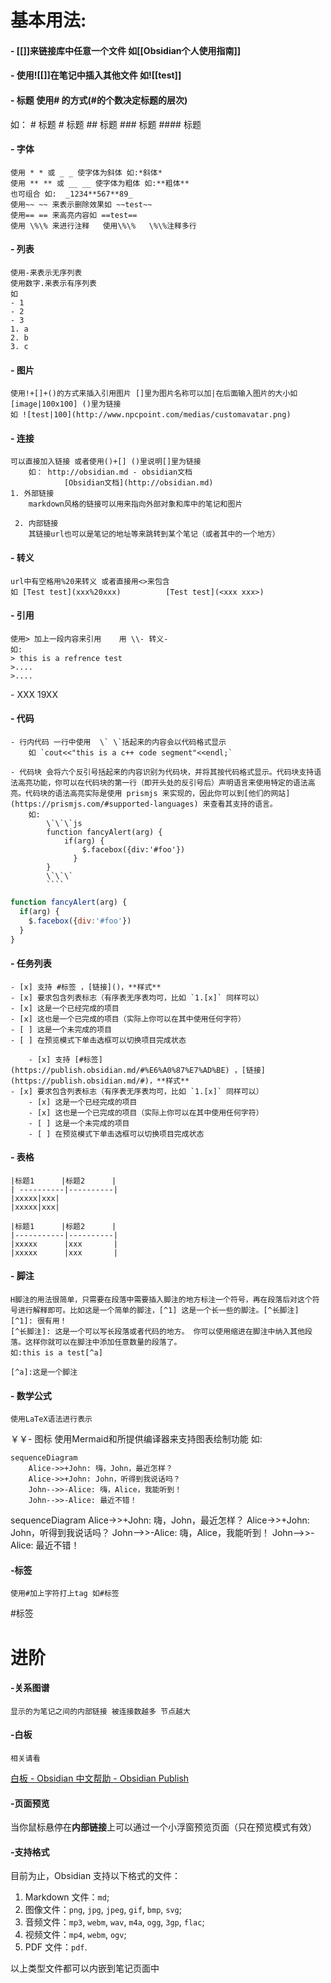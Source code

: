 # 基本用法:


#### - [[]]来链接库中任意一个文件  如[[Obsidian个人使用指南]]

#### - 使用![[]]在笔记中插入其他文件 如![[test]]
#### - 标题 使用# 的方式(#的个数决定标题的层次)
   如： \# 标题
   \# 标题
   \#\# 标题
   \#\#\# 标题
   \#\#\#\# 标题

#### - 字体 
	使用 * * 或 _ _ 使字体为斜体 如:*斜体*
	使用 ** ** 或 __ __ 使字体为粗体 如:**粗体**
	也可组合 如:  _1234**567**89_
	使用~~ ~~ 来表示删除效果如 ~~test~~
	使用== == 来高亮内容如 ==test==
	使用 \%\% 来进行注释   使用\%\%   \%\%注释多行

#### - 列表
	使用-来表示无序列表
	使用数字.来表示有序列表
	如
	- 1
	- 2
	- 3
	1. a
	2. b
	3. c

#### - 图片
	使用!+[]+()的方式来插入引用图片 []里为图片名称可以加|在后面输入图片的大小如[image|100x100] ()里为链接
	如 ![test|100](http://www.npcpoint.com/medias/customavatar.png)

#### - 连接
	可以直接加入链接 或者使用()+[] ()里说明[]里为链接
		如： http://obsidian.md - obsidian文档
		        [Obsidian文档](http://obsidian.md)
	1. 外部链接
		markdown风格的链接可以用来指向外部对象和库中的笔记和图片 
	
	 2. 内部链接
		其链接url也可以是笔记的地址等来跳转到某个笔记（或者其中的一个地方）

#### - 转义
	url中有空格用%20来转义 或者直接用<>来包含
	如 [Test test](xxx%20xxx)          [Test test](<xxx xxx>)

#### - 引用
	使用> 加上一段内容来引用    用 \\- 转义-   
	如:
	> this is a refrence test
	>....
	>....

\- XXX 19XX

#### - 代码
	- 行内代码 一行中使用  \` \`括起来的内容会以代码格式显示
		如 `cout<<"this is a c++ code segment"<<endl;`

	- 代码块 会将六个反引号括起来的内容识别为代码块，并将其按代码格式显示。代码块支持语法高亮功能，你可以在代码块的第一行（即开头处的反引号后）声明语言来使用特定的语法高亮。代码块的语法高亮实际是使用 prismjs 来实现的，因此你可以到[他们的网站](https://prismjs.com/#supported-languages) 来查看其支持的语言。
		如:
			\`\`\`js
			function fancyAlert(arg) {
				if(arg) {
				    $.facebox({div:'#foo'})
				  }
			}
			\`\`\`
			````
```js
function fancyAlert(arg) {
  if(arg) {
    $.facebox({div:'#foo'})
  }
}
```

#### - 任务列表
	- [x] 支持 #标签 ，[链接]()，**样式**
	- [x] 要求包含列表标志（有序表无序表均可，比如 `1.[x]` 同样可以）
	- [x] 这是一个已经完成的项目
	- [x] 这也是一个已完成的项目（实际上你可以在其中使用任何字符）
	- [ ] 这是一个未完成的项目
	- [ ] 在预览模式下单击选框可以切换项目完成状态
```
	- [x] 支持 [#标签](https://publish.obsidian.md/#%E6%A0%87%E7%AD%BE) ，[链接](https://publish.obsidian.md/#)，**样式**
- [x] 要求包含列表标志（有序表无序表均可，比如 `1.[x]` 同样可以）
	- [x] 这是一个已经完成的项目
	- [x] 这也是一个已完成的项目（实际上你可以在其中使用任何字符）
	- [ ] 这是一个未完成的项目
	- [ ] 在预览模式下单击选框可以切换项目完成状态
```

#### - 表格
```
|标题1      |标题2      |
| ----------|----------|
|xxxxx|xxx|
|xxxxx|xxx|
```

	|标题1      |标题2      |
	|-----------|----------|
	|xxxxx      |xxx       |
	|xxxxx      |xxx       |


#### - 脚注
	H脚注的用法很简单，只需要在段落中需要插入脚注的地方标注一个符号，再在段落后对这个符号进行解释即可。比如这是一个简单的脚注，[^1] 这是一个长一些的脚注。[^长脚注] 
	[^1]: 很有用！ 
	[^长脚注]: 这是一个可以写长段落或者代码的地方。 你可以使用缩进在脚注中纳入其他段落。这样你就可以在脚注中添加任意数量的段落了。
	如:this is a test[^a]

	[^a]:这是一个脚注


#### - 数学公式
	使用LaTeX语法进行表示


￥￥- 图标
	使用Mermaid和所提供编译器来支持图表绘制功能
	如:
```
sequenceDiagram
    Alice->>+John: 嗨，John，最近怎样？
    Alice->>+John: John，听得到我说话吗？
    John-->>-Alice: 嗨，Alice，我能听到！
    John-->>-Alice: 最近不错！
```
sequenceDiagram
    Alice->>+John: 嗨，John，最近怎样？
    Alice->>+John: John，听得到我说话吗？
    John-->>-Alice: 嗨，Alice，我能听到！
    John-->>-Alice: 最近不错！


#### -标签
	使用#加上字符打上tag 如#标签  
#标签    


# 进阶

#### -关系图谱
	显示的为笔记之间的内部链接 被连接数越多 节点越大


#### -白板
	相关请看
[白板 - Obsidian 中文帮助 - Obsidian Publish](https://publish.obsidian.md/help-zh/%E6%8F%92%E4%BB%B6/%E7%99%BD%E6%9D%BF)

#### -页面预览
当你鼠标悬停在**内部链接**上可以通过一个小浮窗预览页面（只在预览模式有效）

#### -支持格式
目前为止，Obsidian 支持以下格式的文件：

1. Markdown 文件：`md`;
2. 图像文件：`png`, `jpg`, `jpeg`, `gif`, `bmp`, `svg`;
3. 音频文件：`mp3`, `webm`, `wav`, `m4a`, `ogg`, `3gp`, `flac`;
4. 视频文件：`mp4`, `webm`, `ogv`;
5. PDF 文件：`pdf`.

以上类型文件都可以内嵌到笔记页面中

